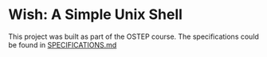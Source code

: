 # Wish:  A Simple Unix Shell

This project was built as part of the OSTEP course. The specifications could be found in [SPECIFICATIONS.md]()
